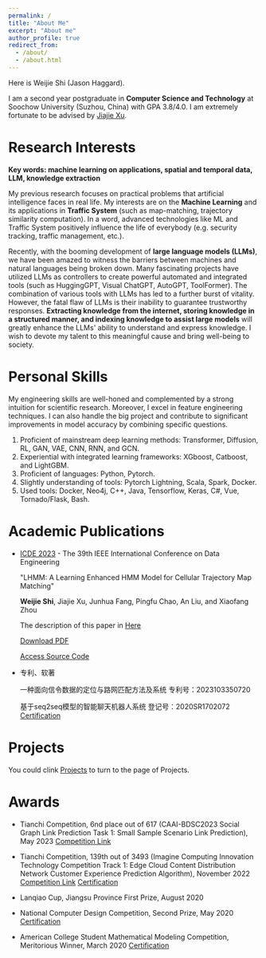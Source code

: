 ```yaml
---
permalink: /
title: "About Me"
excerpt: "About me"
author_profile: true
redirect_from: 
  - /about/
  - /about.html
---
```


Here is Weijie Shi (Jason Haggard).

I am a second year postgraduate in **Computer Science and Technology** at Soochow University (Suzhou, China) with GPA 3.8/4.0. I am extremely fortunate to be advised by [Jiajie Xu](http://web.suda.edu.cn/xujj/).

Research Interests
======
**Key words: machine learning on applications, spatial and temporal data, LLM, knowledge extraction** 

My previous research focuses on practical problems that artificial intelligence faces in real life. My interests are on the **Machine Learning** and its applications in **Traffic System** (such as map-matching, trajectory similarity computation). In a word, advanced technologies like ML and Traffic System positively influence the life of everybody (e.g. security tracking, traffic management, etc.).

Recently, with the booming development of **large language models (LLMs)**, we have been amazed to witness the barriers between machines and natural languages being broken down. Many fascinating projects have utilized LLMs as controllers to create powerful automated and integrated tools (such as HuggingGPT, Visual ChatGPT, AutoGPT, ToolFormer). The combination of various tools with LLMs has led to a further burst of vitality. However, the fatal flaw of LLMs is their inability to guarantee trustworthy responses. **Extracting knowledge from the internet, storing knowledge in a structured manner, and indexing knowledge to assist large models** will greatly enhance the LLMs' ability to understand and express knowledge. I wish to devote my talent to this meaningful cause and bring well-being to society.

Personal Skills
===========
My engineering skills are well-honed and complemented by a strong intuition for scientific research.
Moreover, I excel in feature engineering techniques. I can also handle the big project and contribute to significant improvements in model accuracy by combining specific questions.


1. Proficient of mainstream deep learning methods: Transformer, Diffusion, RL, GAN, VAE, CNN, RNN, and GCN.
2. Experiential with integrated learning frameworks: XGboost, Catboost, and LightGBM.
3. Proficient of languages: Python, Pytorch.
4. Slightly understanding of tools: Pytorch Lightning, Scala, Spark, Docker.
5. Used tools: Docker, Neo4j, C++, Java, Tensorflow, Keras, C#, Vue, Tornado/Flask, Bash.

Academic Publications
======
- [ICDE 2023](https://icde2023.ics.uci.edu/) - The 39th IEEE International Conference on Data Engineering

  "LHMM: A Learning Enhanced HMM Model for Cellular Trajectory Map Matching"

  **Weijie Shi**, Jiajie Xu, Junhua Fang, Pingfu Chao, An Liu, and Xiaofang Zhou

  The description of this paper in [Here]({{site.url}}/pub/LHMM)

  [Download PDF]({{site.url}}/files/LHMM.pdf)

  [Access Source Code](https://github.com/shiweijiezero/LHMM)



- 专利、软著

  一种面向信令数据的定位与路网匹配方法及系统 专利号：2023103350720

  基于seq2seq模型的智能聊天机器人系统 登记号：2020SR1702072
  [Certification]({{site.url}}/files/20S062软件证书.pdf)

Projects
===========
You could clink [Projects](https://shiweijiezero.github.io/weijie.github.io/projects) to turn to the page of Projects.


Awards
===========
- Tianchi Competition, 6nd place out of 617 (CAAI-BDSC2023 Social Graph Link Prediction Task 1: Small Sample Scenario Link Prediction), May 2023
  [Competition Link](https://tianchi.aliyun.com/competition/entrance/532073/introduction)

- Tianchi Competition, 139th out of 3493 (Imagine Computing Innovation Technology Competition Track 1: Edge Cloud Content Distribution Network Customer Experience Prediction Algorithm), November 2022
  [Competition Link](https://tianchi.aliyun.com/competition/entrance/532030/introduction)
  [Certification](https://shiweijiezero.github.io/weijie.github.io/files/阿里天池用户体验预测证书.pdf)

- Lanqiao Cup, Jiangsu Province First Prize, August 2020

- National Computer Design Competition, Second Prize, May 2020
  [Certification]({{site.url}}/files/中国计算机设计大赛二等奖.jpg)

- American College Student Mathematical Modeling Competition, Meritorious Winner, March 2020
  [Certification]({{site.url}}/files/数学建模美赛M奖.pdf)
